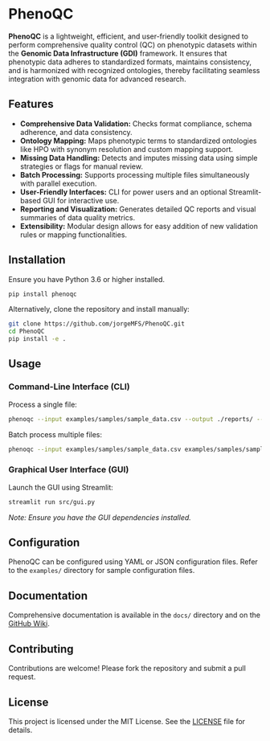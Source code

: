 # PhenoQC

**PhenoQC** is a lightweight, efficient, and user-friendly toolkit designed to perform comprehensive quality control (QC) on phenotypic datasets within the **Genomic Data Infrastructure (GDI)** framework. It ensures that phenotypic data adheres to standardized formats, maintains consistency, and is harmonized with recognized ontologies, thereby facilitating seamless integration with genomic data for advanced research.


## Features

- **Comprehensive Data Validation:** Checks format compliance, schema adherence, and data consistency.
- **Ontology Mapping:** Maps phenotypic terms to standardized ontologies like HPO with synonym resolution and custom mapping support.
- **Missing Data Handling:** Detects and imputes missing data using simple strategies or flags for manual review.
- **Batch Processing:** Supports processing multiple files simultaneously with parallel execution.
- **User-Friendly Interfaces:** CLI for power users and an optional Streamlit-based GUI for interactive use.
- **Reporting and Visualization:** Generates detailed QC reports and visual summaries of data quality metrics.
- **Extensibility:** Modular design allows for easy addition of new validation rules or mapping functionalities.


## Installation

Ensure you have Python 3.6 or higher installed.

```bash
pip install phenoqc
```

Alternatively, clone the repository and install manually:

```bash
git clone https://github.com/jorgeMFS/PhenoQC.git
cd PhenoQC
pip install -e .
```

## Usage

### Command-Line Interface (CLI)

Process a single file:

```bash
phenoqc --input examples/samples/sample_data.csv --output ./reports/ --schema examples/schemas/pheno_schema.json --mapping examples/mapping/sample_mapping.json --impute mean
```

Batch process multiple files:

```bash
phenoqc --input examples/samples/sample_data.csv examples/samples/sample_data.json examples/samples/sample_data.tsv --output ./reports/ --schema examples/schemas/pheno_schema.json --mapping examples/mapping/sample_mapping.json --impute median
```

### Graphical User Interface (GUI)

Launch the GUI using Streamlit:

```bash
streamlit run src/gui.py
```

*Note: Ensure you have the GUI dependencies installed.*

## Configuration

PhenoQC can be configured using YAML or JSON configuration files. Refer to the `examples/` directory for sample configuration files.


## Documentation

Comprehensive documentation is available in the `docs/` directory and on the [GitHub Wiki](https://github.com/jorgeMFS/PhenoQC/wiki).

## Contributing

Contributions are welcome! Please fork the repository and submit a pull request.

## License

This project is licensed under the MIT License. See the [LICENSE](LICENSE) file for details.


